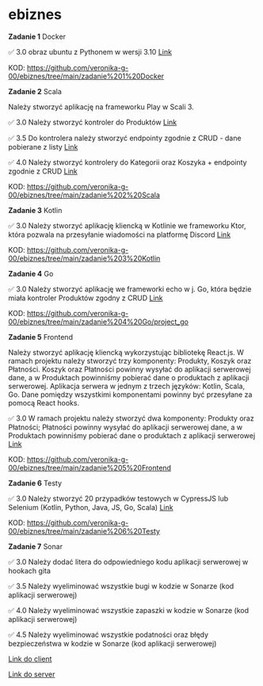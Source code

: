 # ebiznes

**Zadanie 1** Docker

:white_check_mark: 3.0 obraz ubuntu z Pythonem w wersji 3.10
[Link](https://github.com/veronika-g-00/ebiznes/blob/main/zadanie%201%20Docker/Dockerfile)

KOD: https://github.com/veronika-g-00/ebiznes/tree/main/zadanie%201%20Docker

**Zadanie 2** Scala

Należy stworzyć aplikację na frameworku Play w Scali 3. 


:white_check_mark: 3.0 Należy stworzyć kontroler do Produktów
[Link](https://github.com/veronika-g-00/ebiznes/blob/main/zadanie%202%20Scala/app/controllers/ProductController.scala)

:white_check_mark: 3.5 Do kontrolera należy stworzyć endpointy zgodnie z CRUD - dane pobierane z listy
[Link](https://github.com/veronika-g-00/ebiznes/blob/main/zadanie%202%20Scala/conf/routes)

:white_check_mark: 4.0 Należy stworzyć kontrolery do Kategorii oraz Koszyka + endpointy zgodnie z CRUD
[Link](https://github.com/veronika-g-00/ebiznes/tree/main/zadanie%202%20Scala/app/models)

KOD: https://github.com/veronika-g-00/ebiznes/tree/main/zadanie%202%20Scala


**Zadanie 3** Kotlin

:white_check_mark: 3.0 Należy stworzyć aplikację kliencką w Kotlinie we frameworku Ktor, która pozwala na przesyłanie wiadomości na platformę Discord
[Link](https://github.com/veronika-g-00/ebiznes/blob/main/zadanie%203%20Kotlin/src/main/kotlin/Application.kt)

KOD: https://github.com/veronika-g-00/ebiznes/tree/main/zadanie%203%20Kotlin


**Zadanie 4** Go

:white_check_mark: 3.0 Należy stworzyć aplikację we frameworki echo w j. Go, która będzie miała kontroler Produktów zgodny z CRUD
[Link](https://github.com/veronika-g-00/ebiznes/blob/main/zadanie%204%20Go/project_go/handlers/product_handler.go)

KOD: https://github.com/veronika-g-00/ebiznes/tree/main/zadanie%204%20Go/project_go

**Zadanie 5** Frontend

Należy stworzyć aplikację kliencką wykorzystując bibliotekę React.js.
W ramach projektu należy stworzyć trzy komponenty: Produkty, Koszyk oraz Płatności. Koszyk oraz Płatności powinny wysyłać do aplikacji serwerowej dane, a w Produktach powinniśmy pobierać dane o produktach z aplikacji serwerowej. Aplikacja serwera w jednym z trzech języków: Kotlin, Scala, Go. Dane pomiędzy wszystkimi komponentami powinny być przesyłane za pomocą React hooks.

:white_check_mark: 3.0 W ramach projektu należy stworzyć dwa komponenty: Produkty oraz Płatności; Płatności powinny wysyłać do aplikacji serwerowej dane, a w Produktach powinniśmy pobierać dane o produktach z aplikacji serwerowej
[Link](https://github.com/veronika-g-00/ebiznes/blob/main/zadanie%205%20Frontend/client/src/Platnosci.js)

KOD: https://github.com/veronika-g-00/ebiznes/tree/main/zadanie%205%20Frontend


**Zadanie 6** Testy

:white_check_mark: 3.0 Należy stworzyć 20 przypadków testowych w CypressJS lub Selenium (Kotlin, Python, Java, JS, Go, Scala)
[Link](https://github.com/veronika-g-00/ebiznes/blob/main/zadanie%206%20Testy/cypress/e2e/shop.cy.js)

KOD: https://github.com/veronika-g-00/ebiznes/tree/main/zadanie%206%20Testy


**Zadanie 7** Sonar

:white_check_mark: 3.0 Należy dodać litera do odpowiedniego kodu aplikacji serwerowej w hookach gita

:white_check_mark: 3.5 Należy wyeliminować wszystkie bugi w kodzie w Sonarze (kod aplikacji serwerowej)

:white_check_mark: 4.0 Należy wyeliminować wszystkie zapaszki w kodzie w Sonarze (kod aplikacji serwerowej)

:white_check_mark: 4.5 Należy wyeliminować wszystkie podatności oraz błędy bezpieczeństwa w kodzie w Sonarze (kod aplikacji serwerowej)

[Link do client](https://github.com/veronika-g-00/Zadanie-7-client)

[Link do server](https://github.com/veronika-g-00/Zadanie-7-server)
